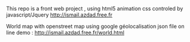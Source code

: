 This repo is a front web project , using html5 animation css controled by javascript/Jquery
http://ismail.azdad.free.fr

World map with openstreet map using google géolocalisation json file
 on line demo : http://ismail.azdad.free.fr/world.html



